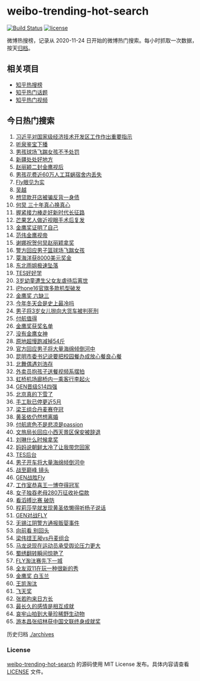 # weibo-trending-hot-search

[![Build Status](https://github.com/justjavac/weibo-trending-hot-search/workflows/ci/badge.svg?branch=master)](https://github.com/justjavac/weibo-trending-hot-search/actions)
[![license](https://img.shields.io/github/license/justjavac/weibo-trending-hot-search)](https://github.com/justjavac/weibo-trending-hot-search/blob/master/LICENSE)

微博热搜榜，记录从 2020-11-24 日开始的微博热门搜索。每小时抓取一次数据，按天[归档](./archives)。

## 相关项目

- [知乎热搜榜](https://github.com/justjavac/zhihu-trending-top-search)
- [知乎热门话题](https://github.com/justjavac/zhihu-trending-hot-questions)
- [知乎热门视频](https://github.com/justjavac/zhihu-trending-hot-video)

## 今日热门搜索

<!-- BEGIN -->
<!-- 最后更新时间 Mon Oct 21 2024 02:15:18 GMT+0800 (China Standard Time) -->

1. [习近平对国家级经济技术开发区工作作出重要指示](https://s.weibo.com//weibo?q=%23%E4%B9%A0%E8%BF%91%E5%B9%B3%E5%AF%B9%E5%9B%BD%E5%AE%B6%E7%BA%A7%E7%BB%8F%E6%B5%8E%E6%8A%80%E6%9C%AF%E5%BC%80%E5%8F%91%E5%8C%BA%E5%B7%A5%E4%BD%9C%E4%BD%9C%E5%87%BA%E9%87%8D%E8%A6%81%E6%8C%87%E7%A4%BA%23&Refer=new_time)
1. [听泉鉴宝下播](https://s.weibo.com//weibo?q=%E5%90%AC%E6%B3%89%E9%89%B4%E5%AE%9D%E4%B8%8B%E6%92%AD&t=31&band_rank=4&Refer=top)
1. [男孩球场飞踹女孩不予处罚](https://s.weibo.com//weibo?q=%23%E7%94%B7%E5%AD%A9%E7%90%83%E5%9C%BA%E9%A3%9E%E8%B8%B9%E5%A5%B3%E5%AD%A9%E4%B8%8D%E4%BA%88%E5%A4%84%E7%BD%9A%23&t=31&band_rank=2&Refer=top)
1. [新疆处处好地方](https://s.weibo.com//weibo?q=%23%E6%96%B0%E7%96%86%E5%A4%84%E5%A4%84%E5%A5%BD%E5%9C%B0%E6%96%B9%23&t=31&band_rank=3&Refer=top)
1. [赵丽颖二封金鹰视后](https://s.weibo.com//weibo?q=%E8%B5%B5%E4%B8%BD%E9%A2%96%E4%BA%8C%E5%B0%81%E9%87%91%E9%B9%B0%E8%A7%86%E5%90%8E&t=31&band_rank=1&Refer=top)
1. [男孩花费近60万人工耳蜗宿舍内丢失](https://s.weibo.com//weibo?q=%23%E7%94%B7%E5%AD%A9%E8%8A%B1%E8%B4%B9%E8%BF%9160%E4%B8%87%E4%BA%BA%E5%B7%A5%E8%80%B3%E8%9C%97%E5%AE%BF%E8%88%8D%E5%86%85%E4%B8%A2%E5%A4%B1%23&t=31&band_rank=6&Refer=top)
1. [Fly眼见为实](https://s.weibo.com//weibo?q=%23Fly%E7%9C%BC%E8%A7%81%E4%B8%BA%E5%AE%9E%23&t=31&band_rank=5&Refer=top)
1. [吴越](https://s.weibo.com//weibo?q=%E5%90%B4%E8%B6%8A&t=31&band_rank=19&Refer=top)
1. [想贷款开店被骗反背一身债](https://s.weibo.com//weibo?q=%23%E6%83%B3%E8%B4%B7%E6%AC%BE%E5%BC%80%E5%BA%97%E8%A2%AB%E9%AA%97%E5%8F%8D%E8%83%8C%E4%B8%80%E8%BA%AB%E5%80%BA%23&t=31&band_rank=15&Refer=top)
1. [何炅 三十年真心换真心](https://s.weibo.com//weibo?q=%E4%BD%95%E7%82%85%20%E4%B8%89%E5%8D%81%E5%B9%B4%E7%9C%9F%E5%BF%83%E6%8D%A2%E7%9C%9F%E5%BF%83&t=31&band_rank=12&Refer=top)
1. [握紧接力棒走好新时代长征路](https://s.weibo.com//weibo?q=%23%E6%8F%A1%E7%B4%A7%E6%8E%A5%E5%8A%9B%E6%A3%92%E8%B5%B0%E5%A5%BD%E6%96%B0%E6%97%B6%E4%BB%A3%E9%95%BF%E5%BE%81%E8%B7%AF%23&t=31&band_rank=10&Refer=top)
1. [芒果艺人做近视眼手术后复发](https://s.weibo.com//weibo?q=%E8%8A%92%E6%9E%9C%E8%89%BA%E4%BA%BA%E5%81%9A%E8%BF%91%E8%A7%86%E7%9C%BC%E6%89%8B%E6%9C%AF%E5%90%8E%E5%A4%8D%E5%8F%91&t=31&band_rank=13&Refer=top)
1. [金鹰奖证明了自己](https://s.weibo.com//weibo?q=%E9%87%91%E9%B9%B0%E5%A5%96%E8%AF%81%E6%98%8E%E4%BA%86%E8%87%AA%E5%B7%B1&t=31&band_rank=24&Refer=top)
1. [范伟金鹰视帝](https://s.weibo.com//weibo?q=%23%E8%8C%83%E4%BC%9F%E9%87%91%E9%B9%B0%E8%A7%86%E5%B8%9D%23&t=31&band_rank=11&Refer=top)
1. [谢娜祝贺何炅赵丽颖拿奖](https://s.weibo.com//weibo?q=%23%E8%B0%A2%E5%A8%9C%E7%A5%9D%E8%B4%BA%E4%BD%95%E7%82%85%E8%B5%B5%E4%B8%BD%E9%A2%96%E6%8B%BF%E5%A5%96%23&t=31&band_rank=7&Refer=top)
1. [警方回应男子篮球场飞踹女孩](https://s.weibo.com//weibo?q=%23%E8%AD%A6%E6%96%B9%E5%9B%9E%E5%BA%94%E7%94%B7%E5%AD%90%E7%AF%AE%E7%90%83%E5%9C%BA%E9%A3%9E%E8%B8%B9%E5%A5%B3%E5%AD%A9%23&t=31&band_rank=30&Refer=top)
1. [覃海洋获8000美元奖金](https://s.weibo.com//weibo?q=%23%E8%A6%83%E6%B5%B7%E6%B4%8B%E8%8E%B78000%E7%BE%8E%E5%85%83%E5%A5%96%E9%87%91%23&t=31&band_rank=9&Refer=top)
1. [东北雨姐极速坠落](https://s.weibo.com//weibo?q=%23%E4%B8%9C%E5%8C%97%E9%9B%A8%E5%A7%90%E6%9E%81%E9%80%9F%E5%9D%A0%E8%90%BD%23&t=31&band_rank=27&Refer=top)
1. [TES好好学](https://s.weibo.com//weibo?q=%23TES%E5%A5%BD%E5%A5%BD%E5%AD%A6%23&t=31&band_rank=41&Refer=top)
1. [3岁幼童遭生父女友虐待后离世](https://s.weibo.com//weibo?q=%233%E5%B2%81%E5%B9%BC%E7%AB%A5%E9%81%AD%E7%94%9F%E7%88%B6%E5%A5%B3%E5%8F%8B%E8%99%90%E5%BE%85%E5%90%8E%E7%A6%BB%E4%B8%96%23&t=31&band_rank=8&Refer=top)
1. [iPhone16官旗多款机型破发](https://s.weibo.com//weibo?q=%23iPhone16%E5%AE%98%E6%97%97%E5%A4%9A%E6%AC%BE%E6%9C%BA%E5%9E%8B%E7%A0%B4%E5%8F%91%23&t=31&band_rank=5&Refer=top)
1. [金鹰奖 六缺三](https://s.weibo.com//weibo?q=%E9%87%91%E9%B9%B0%E5%A5%96%20%E5%85%AD%E7%BC%BA%E4%B8%89&t=31&band_rank=14&Refer=top)
1. [今年冬天会是史上最冷吗](https://s.weibo.com//weibo?q=%23%E4%BB%8A%E5%B9%B4%E5%86%AC%E5%A4%A9%E4%BC%9A%E6%98%AF%E5%8F%B2%E4%B8%8A%E6%9C%80%E5%86%B7%E5%90%97%23&t=31&band_rank=22&Refer=top)
1. [男子将3岁女儿抛向大货车被判死刑](https://s.weibo.com//weibo?q=%23%E7%94%B7%E5%AD%90%E5%B0%863%E5%B2%81%E5%A5%B3%E5%84%BF%E6%8A%9B%E5%90%91%E5%A4%A7%E8%B4%A7%E8%BD%A6%E8%A2%AB%E5%88%A4%E6%AD%BB%E5%88%91%23&t=31&band_rank=22&Refer=top)
1. [付航值得](https://s.weibo.com//weibo?q=%23%E4%BB%98%E8%88%AA%E5%80%BC%E5%BE%97%23&t=31&band_rank=31&Refer=top)
1. [金鹰奖获奖名单](https://s.weibo.com//weibo?q=%E9%87%91%E9%B9%B0%E5%A5%96%E8%8E%B7%E5%A5%96%E5%90%8D%E5%8D%95&t=31&band_rank=21&Refer=top)
1. [没有金鹰女神](https://s.weibo.com//weibo?q=%E6%B2%A1%E6%9C%89%E9%87%91%E9%B9%B0%E5%A5%B3%E7%A5%9E&t=31&band_rank=23&Refer=top)
1. [原地超慢跑减掉54斤](https://s.weibo.com//weibo?q=%E5%8E%9F%E5%9C%B0%E8%B6%85%E6%85%A2%E8%B7%91%E5%87%8F%E6%8E%8954%E6%96%A4&t=31&band_rank=28&Refer=top)
1. [官方回应男子将大量海绵倾倒河中](https://s.weibo.com//weibo?q=%23%E5%AE%98%E6%96%B9%E5%9B%9E%E5%BA%94%E7%94%B7%E5%AD%90%E5%B0%86%E5%A4%A7%E9%87%8F%E6%B5%B7%E7%BB%B5%E5%80%BE%E5%80%92%E6%B2%B3%E4%B8%AD%23&t=31&band_rank=28&Refer=top)
1. [昆明市委书记说要把校园餐办成放心餐良心餐](https://s.weibo.com//weibo?q=%23%E6%98%86%E6%98%8E%E5%B8%82%E5%A7%94%E4%B9%A6%E8%AE%B0%E8%AF%B4%E8%A6%81%E6%8A%8A%E6%A0%A1%E5%9B%AD%E9%A4%90%E5%8A%9E%E6%88%90%E6%94%BE%E5%BF%83%E9%A4%90%E8%89%AF%E5%BF%83%E9%A4%90%23&t=31&band_rank=10&Refer=top)
1. [北舞偶遇刘浩存](https://s.weibo.com//weibo?q=%23%E5%8C%97%E8%88%9E%E5%81%B6%E9%81%87%E5%88%98%E6%B5%A9%E5%AD%98%23&t=31&band_rank=46&Refer=top)
1. [外卖员抱孩子送餐视频系摆拍](https://s.weibo.com//weibo?q=%23%E5%A4%96%E5%8D%96%E5%91%98%E6%8A%B1%E5%AD%A9%E5%AD%90%E9%80%81%E9%A4%90%E8%A7%86%E9%A2%91%E7%B3%BB%E6%91%86%E6%8B%8D%23&t=31&band_rank=31&Refer=top)
1. [虹桥机场廊桥内一乘客行李起火](https://s.weibo.com//weibo?q=%23%E8%99%B9%E6%A1%A5%E6%9C%BA%E5%9C%BA%E5%BB%8A%E6%A1%A5%E5%86%85%E4%B8%80%E4%B9%98%E5%AE%A2%E8%A1%8C%E6%9D%8E%E8%B5%B7%E7%81%AB%23&t=31&band_rank=34&Refer=top)
1. [GEN晋级S14四强](https://s.weibo.com//weibo?q=%23GEN%E6%99%8B%E7%BA%A7S14%E5%9B%9B%E5%BC%BA%23&t=31&band_rank=23&Refer=top)
1. [北京真的下雪了](https://s.weibo.com//weibo?q=%23%E5%8C%97%E4%BA%AC%E7%9C%9F%E7%9A%84%E4%B8%8B%E9%9B%AA%E4%BA%86%23&t=31&band_rank=19&Refer=top)
1. [手工耿已停更近5月](https://s.weibo.com//weibo?q=%23%E6%89%8B%E5%B7%A5%E8%80%BF%E5%B7%B2%E5%81%9C%E6%9B%B4%E8%BF%915%E6%9C%88%23&t=31&band_rank=32&Refer=top)
1. [梁王组合丹麦赛夺冠](https://s.weibo.com//weibo?q=%23%E6%A2%81%E7%8E%8B%E7%BB%84%E5%90%88%E4%B8%B9%E9%BA%A6%E8%B5%9B%E5%A4%BA%E5%86%A0%23&t=31&band_rank=33&Refer=top)
1. [黄圣依仍然想离婚](https://s.weibo.com//weibo?q=%23%E9%BB%84%E5%9C%A3%E4%BE%9D%E4%BB%8D%E7%84%B6%E6%83%B3%E7%A6%BB%E5%A9%9A%23&t=31&band_rank=36&Refer=top)
1. [付航底色不是悲凉是passion](https://s.weibo.com//weibo?q=%E4%BB%98%E8%88%AA%E5%BA%95%E8%89%B2%E4%B8%8D%E6%98%AF%E6%82%B2%E5%87%89%E6%98%AFpassion&t=31&band_rank=48&Refer=top)
1. [文旅局长回应小西天景区保安被辞退](https://s.weibo.com//weibo?q=%23%E6%96%87%E6%97%85%E5%B1%80%E9%95%BF%E5%9B%9E%E5%BA%94%E5%B0%8F%E8%A5%BF%E5%A4%A9%E6%99%AF%E5%8C%BA%E4%BF%9D%E5%AE%89%E8%A2%AB%E8%BE%9E%E9%80%80%23&t=31&band_rank=45&Refer=top)
1. [刘琳什么时候拿奖](https://s.weibo.com//weibo?q=%E5%88%98%E7%90%B3%E4%BB%80%E4%B9%88%E6%97%B6%E5%80%99%E6%8B%BF%E5%A5%96&t=31&band_rank=25&Refer=top)
1. [妈妈说朝鲜太冷了让我带您回家](https://s.weibo.com//weibo?q=%23%E5%A6%88%E5%A6%88%E8%AF%B4%E6%9C%9D%E9%B2%9C%E5%A4%AA%E5%86%B7%E4%BA%86%E8%AE%A9%E6%88%91%E5%B8%A6%E6%82%A8%E5%9B%9E%E5%AE%B6%23&t=31&band_rank=18&Refer=top)
1. [TES后台](https://s.weibo.com//weibo?q=TES%E5%90%8E%E5%8F%B0&t=31&band_rank=35&Refer=top)
1. [男子开车将大量海绵倾倒河中](https://s.weibo.com//weibo?q=%23%E7%94%B7%E5%AD%90%E5%BC%80%E8%BD%A6%E5%B0%86%E5%A4%A7%E9%87%8F%E6%B5%B7%E7%BB%B5%E5%80%BE%E5%80%92%E6%B2%B3%E4%B8%AD%23&t=31&band_rank=40&Refer=top)
1. [战至巅峰 镜头](https://s.weibo.com//weibo?q=%E6%88%98%E8%87%B3%E5%B7%85%E5%B3%B0%20%E9%95%9C%E5%A4%B4&t=31&band_rank=47&Refer=top)
1. [GEN战胜Fly](https://s.weibo.com//weibo?q=%23GEN%E6%88%98%E8%83%9CFly%23&t=31&band_rank=36&Refer=top)
1. [工作室恭喜王一博夺得冠军](https://s.weibo.com//weibo?q=%23%E5%B7%A5%E4%BD%9C%E5%AE%A4%E6%81%AD%E5%96%9C%E7%8E%8B%E4%B8%80%E5%8D%9A%E5%A4%BA%E5%BE%97%E5%86%A0%E5%86%9B%23&t=31&band_rank=46&Refer=top)
1. [女子独吞老母280万征收补偿款](https://s.weibo.com//weibo?q=%23%E5%A5%B3%E5%AD%90%E7%8B%AC%E5%90%9E%E8%80%81%E6%AF%8D280%E4%B8%87%E5%BE%81%E6%94%B6%E8%A1%A5%E5%81%BF%E6%AC%BE%23&t=31&band_rank=38&Refer=top)
1. [看滔搏比赛 破防](https://s.weibo.com//weibo?q=%E7%9C%8B%E6%BB%94%E6%90%8F%E6%AF%94%E8%B5%9B%20%E7%A0%B4%E9%98%B2&t=31&band_rank=39&Refer=top)
1. [程莉莎早就发现黄圣依懒得听杨子说话](https://s.weibo.com//weibo?q=%23%E7%A8%8B%E8%8E%89%E8%8E%8E%E6%97%A9%E5%B0%B1%E5%8F%91%E7%8E%B0%E9%BB%84%E5%9C%A3%E4%BE%9D%E6%87%92%E5%BE%97%E5%90%AC%E6%9D%A8%E5%AD%90%E8%AF%B4%E8%AF%9D%23&t=31&band_rank=44&Refer=top)
1. [GEN对战FLY](https://s.weibo.com//weibo?q=%23GEN%E5%AF%B9%E6%88%98FLY%23&t=31&band_rank=20&Refer=top)
1. [无锡江阴警方通报贩婴事件](https://s.weibo.com//weibo?q=%23%E6%97%A0%E9%94%A1%E6%B1%9F%E9%98%B4%E8%AD%A6%E6%96%B9%E9%80%9A%E6%8A%A5%E8%B4%A9%E5%A9%B4%E4%BA%8B%E4%BB%B6%23&t=31&band_rank=17&Refer=top)
1. [向前看 别回头](https://s.weibo.com//weibo?q=%E5%90%91%E5%89%8D%E7%9C%8B%20%E5%88%AB%E5%9B%9E%E5%A4%B4&t=31&band_rank=16&Refer=top)
1. [梁伟铿王昶vs丹麦组合](https://s.weibo.com//weibo?q=%23%E6%A2%81%E4%BC%9F%E9%93%BF%E7%8E%8B%E6%98%B6vs%E4%B8%B9%E9%BA%A6%E7%BB%84%E5%90%88%23&t=31&band_rank=15&Refer=top)
1. [马龙说现在运动员承受舆论压力更大](https://s.weibo.com//weibo?q=%23%E9%A9%AC%E9%BE%99%E8%AF%B4%E7%8E%B0%E5%9C%A8%E8%BF%90%E5%8A%A8%E5%91%98%E6%89%BF%E5%8F%97%E8%88%86%E8%AE%BA%E5%8E%8B%E5%8A%9B%E6%9B%B4%E5%A4%A7%23&t=31&band_rank=39&Refer=top)
1. [蜀绣翻转瞬间惊艳了](https://s.weibo.com//weibo?q=%23%E8%9C%80%E7%BB%A3%E7%BF%BB%E8%BD%AC%E7%9E%AC%E9%97%B4%E6%83%8A%E8%89%B3%E4%BA%86%23&t=31&band_rank=10&Refer=top)
1. [FLY淘汰赛先下一城](https://s.weibo.com//weibo?q=FLY%E6%B7%98%E6%B1%B0%E8%B5%9B%E5%85%88%E4%B8%8B%E4%B8%80%E5%9F%8E&t=31&band_rank=48&Refer=top)
1. [全友双11在玩一种很新的秀](https://s.weibo.com//weibo?q=%23%E5%85%A8%E5%8F%8B%E5%8F%8C11%E5%9C%A8%E7%8E%A9%E4%B8%80%E7%A7%8D%E5%BE%88%E6%96%B0%E7%9A%84%E7%A7%80%23&t=31&band_rank=26&Refer=top)
1. [金鹰奖 白玉兰](https://s.weibo.com//weibo?q=%E9%87%91%E9%B9%B0%E5%A5%96%20%E7%99%BD%E7%8E%89%E5%85%B0&t=31&band_rank=29&Refer=top)
1. [王凯淘汰](https://s.weibo.com//weibo?q=%E7%8E%8B%E5%87%AF%E6%B7%98%E6%B1%B0&t=31&band_rank=35&Refer=top)
1. [飞天奖](https://s.weibo.com//weibo?q=%E9%A3%9E%E5%A4%A9%E5%A5%96&t=31&band_rank=37&Refer=top)
1. [张若昀来日方长](https://s.weibo.com//weibo?q=%E5%BC%A0%E8%8B%A5%E6%98%80%E6%9D%A5%E6%97%A5%E6%96%B9%E9%95%BF&t=31&band_rank=42&Refer=top)
1. [最长久的感情是相互成就](https://s.weibo.com//weibo?q=%23%E6%9C%80%E9%95%BF%E4%B9%85%E7%9A%84%E6%84%9F%E6%83%85%E6%98%AF%E7%9B%B8%E4%BA%92%E6%88%90%E5%B0%B1%23&t=31&band_rank=43&Refer=top)
1. [哀牢山拍到大量珍稀野生动物](https://s.weibo.com//weibo?q=%23%E5%93%80%E7%89%A2%E5%B1%B1%E6%8B%8D%E5%88%B0%E5%A4%A7%E9%87%8F%E7%8F%8D%E7%A8%80%E9%87%8E%E7%94%9F%E5%8A%A8%E7%89%A9%23&t=31&band_rank=49&Refer=top)
1. [游本昌张绍林获中国文联终身成就奖](https://s.weibo.com//weibo?q=%23%E6%B8%B8%E6%9C%AC%E6%98%8C%E5%BC%A0%E7%BB%8D%E6%9E%97%E8%8E%B7%E4%B8%AD%E5%9B%BD%E6%96%87%E8%81%94%E7%BB%88%E8%BA%AB%E6%88%90%E5%B0%B1%E5%A5%96%23&t=31&band_rank=50&Refer=top)

<!-- END -->

历史归档 [./archives](./archives)

### License

[weibo-trending-hot-search](https://github.com/justjavac/weibo-trending-hot-search) 的源码使用 MIT License
发布。具体内容请查看 [LICENSE](./LICENSE) 文件。
